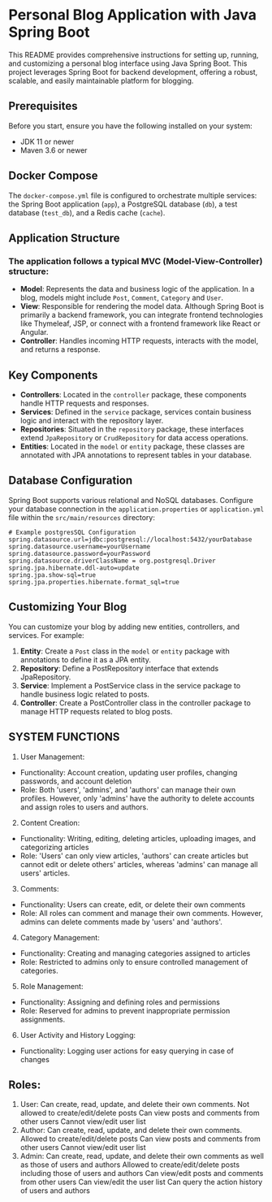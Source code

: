 # Personal Blog Application with Java Spring Boot

This README provides comprehensive instructions for setting up, running, and customizing a personal blog interface using Java Spring Boot. This project leverages Spring Boot for backend development, offering a robust, scalable, and easily maintainable platform for blogging.

## Prerequisites
Before you start, ensure you have the following installed on your system:

* JDK 11 or newer
* Maven 3.6 or newer

## Docker Compose 
The `docker-compose.yml` file is configured to orchestrate multiple services: the Spring Boot application (`app`), a PostgreSQL database (`db`), a test database (`test_db`), and a Redis cache (`cache`).

## Application Structure
### The application follows a typical MVC (Model-View-Controller) structure:
* **Model**: Represents the data and business logic of the application. In a blog, models might include `Post`, `Comment`, `Category` and `User`.
* **View**: Responsible for rendering the model data. Although Spring Boot is primarily a backend framework, you can integrate frontend technologies like Thymeleaf, JSP, or connect with a frontend framework like React or Angular.
* **Controller**: Handles incoming HTTP requests, interacts with the model, and returns a response.

## Key Components
* **Controllers**: Located in the `controller` package, these components handle HTTP requests and responses.
* **Services**: Defined in the `service` package, services contain business logic and interact with the repository layer.
* **Repositories**: Situated in the `repository` package, these interfaces extend `JpaRepository` or `CrudRepository` for data access operations.
* **Entities**: Located in the `model` or `entity` package, these classes are annotated with JPA annotations to represent tables in your database.

## Database Configuration
Spring Boot supports various relational and NoSQL databases. Configure your database connection in the `application.properties` or `application.yml` file within the `src/main/resources` directory:

```properties
# Example postgresSQL Configuration
spring.datasource.url=jdbc:postgresql://localhost:5432/yourDatabase
spring.datasource.username=yourUsername
spring.datasource.password=yourPassword
spring.datasource.driverClassName = org.postgresql.Driver
spring.jpa.hibernate.ddl-auto=update
spring.jpa.show-sql=true
spring.jpa.properties.hibernate.format_sql=true
```

## Customizing Your Blog
You can customize your blog by adding new entities, controllers, and services. For example:

1) **Entity**: Create a `Post` class in the `model` or `entity` package with annotations to define it as a JPA entity.
2) **Repository**: Define a PostRepository interface that extends JpaRepository.
3) **Service**: Implement a PostService class in the service package to handle business logic related to posts.
4) **Controller**: Create a PostController class in the controller package to manage HTTP requests related to blog posts.

## SYSTEM FUNCTIONS
1) User Management:
* Functionality: Account creation, updating user profiles, changing passwords, and account deletion
* Role: Both 'users', 'admins', and 'authors' can manage their own profiles. However, only 'admins' have the authority to delete accounts and assign roles to users and authors. 
2) Content Creation:
* Functionality: Writing, editing, deleting articles, uploading images, and categorizing articles
* Role: 'Users' can only view articles, 'authors' can create articles but cannot edit or delete others' articles, whereas 'admins' can manage all users' articles.
3) Comments:
* Functionality: Users can create, edit, or delete their own comments
* Role: All roles can comment and manage their own comments. However, admins can delete comments made by 'users' and 'authors'.
4) Category Management:
* Functionality: Creating and managing categories assigned to articles
* Role: Restricted to admins only to ensure controlled management of categories.
5) Role Management:
* Functionality: Assigning and defining roles and permissions
* Role: Reserved for admins to prevent inappropriate permission assignments.
6) User Activity and History Logging:
* Functionality: Logging user actions for easy querying in case of changes

## Roles:

1) User:
Can create, read, update, and delete their own comments.
Not allowed to create/edit/delete posts
Can view posts and comments from other users
Cannot view/edit user list
2) Author:
Can create, read, update, and delete their own comments.
Allowed to create/edit/delete posts
Can view posts and comments from other users
Cannot view/edit user list
3) Admin:
Can create, read, update, and delete their own comments as well as those of users and authors
Allowed to create/edit/delete posts including those of users and authors
Can view/edit posts and comments from other users
Can view/edit the user list
Can query the action history of users and authors